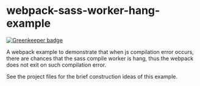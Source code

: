 # webpack-sass-worker-hang-example

[![Greenkeeper badge](https://badges.greenkeeper.io/JLHwung/webpack-sass-worker-hang-example.svg)](https://greenkeeper.io/)

A webpack example to demonstrate that when js compilation error occurs, there are chances that the sass compile worker is hang, thus the webpack does not exit on such compilation error.

See the project files for the brief construction ideas of this example.